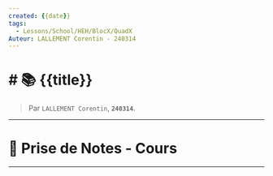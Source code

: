 ```yaml
---
created: {{date}}
tags:
  - Lessons/School/HEH/BlocX/QuadX
Auteur: LALLEMENT Corentin - 240314
---
```


# # 📚  {{title}}
> Par `LALLEMENT Corentin`, **`240314`**.
---

# 📝 Prise de Notes - Cours

---
